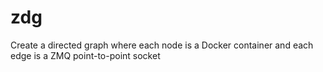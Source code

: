 # zdg
Create a directed graph where each node is a Docker container and each edge is a ZMQ point-to-point socket
